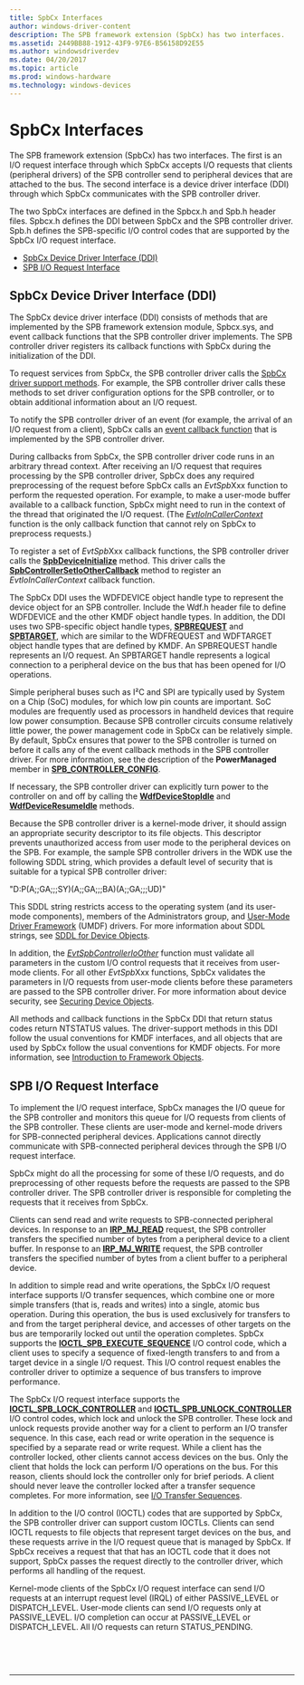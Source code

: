 ```yaml
---
title: SpbCx Interfaces
author: windows-driver-content
description: The SPB framework extension (SpbCx) has two interfaces.
ms.assetid: 2449BB88-1912-43F9-97E6-B56158D92E55
ms.author: windowsdriverdev
ms.date: 04/20/2017
ms.topic: article
ms.prod: windows-hardware
ms.technology: windows-devices
---
```


# SpbCx Interfaces


The SPB framework extension (SpbCx) has two interfaces. The first is an I/O request interface through which SpbCx accepts I/O requests that clients (peripheral drivers) of the SPB controller send to peripheral devices that are attached to the bus. The second interface is a device driver interface (DDI) through which SpbCx communicates with the SPB controller driver.

The two SpbCx interfaces are defined in the Spbcx.h and Spb.h header files. Spbcx.h defines the DDI between SpbCx and the SPB controller driver. Spb.h defines the SPB-specific I/O control codes that are supported by the SpbCx I/O request interface.

-   [SpbCx Device Driver Interface (DDI)](#spbcx-device-driver-interface-ddi)
-   [SPB I/O Request Interface](#spb-io-request-interface)

## SpbCx Device Driver Interface (DDI)


The SpbCx device driver interface (DDI) consists of methods that are implemented by the SPB framework extension module, Spbcx.sys, and event callback functions that the SPB controller driver implements. The SPB controller driver registers its callback functions with SpbCx during the initialization of the DDI.

To request services from SpbCx, the SPB controller driver calls the [SpbCx driver support methods](https://msdn.microsoft.com/library/windows/hardware/hh450910). For example, the SPB controller driver calls these methods to set driver configuration options for the SPB controller, or to obtain additional information about an I/O request.

To notify the SPB controller driver of an event (for example, the arrival of an I/O request from a client), SpbCx calls an [event callback function](https://msdn.microsoft.com/library/windows/hardware/hh450911) that is implemented by the SPB controller driver.

During callbacks from SpbCx, the SPB controller driver code runs in an arbitrary thread context. After receiving an I/O request that requires processing by the SPB controller driver, SpbCx does any required preprocessing of the request before SpbCx calls an *EvtSpb*Xxx function to perform the requested operation. For example, to make a user-mode buffer available to a callback function, SpbCx might need to run in the context of the thread that originated the I/O request. (The [*EvtIoInCallerContext*](https://msdn.microsoft.com/library/windows/hardware/ff541764) function is the only callback function that cannot rely on SpbCx to preprocess requests.)

To register a set of *EvtSpb*Xxx callback functions, the SPB controller driver calls the [**SpbDeviceInitialize**](https://msdn.microsoft.com/library/windows/hardware/hh450919) method. This driver calls the [**SpbControllerSetIoOtherCallback**](https://msdn.microsoft.com/library/windows/hardware/hh450907) method to register an *EvtIoInCallerContext* callback function.

The SpbCx DDI uses the WDFDEVICE object handle type to represent the device object for an SPB controller. Include the Wdf.h header file to define WDFDEVICE and the other KMDF object handle types. In addition, the DDI uses two SPB-specific object handle types, [**SPBREQUEST**](https://msdn.microsoft.com/library/windows/hardware/hh450925) and [**SPBTARGET**](https://msdn.microsoft.com/library/windows/hardware/hh406201), which are similar to the WDFREQUEST and WDFTARGET object handle types that are defined by KMDF. An SPBREQUEST handle represents an I/O request. An SPBTARGET handle represents a logical connection to a peripheral device on the bus that has been opened for I/O operations.

Simple peripheral buses such as I²C and SPI are typically used by System on a Chip (SoC) modules, for which low pin counts are important. SoC modules are frequently used as processors in handheld devices that require low power consumption. Because SPB controller circuits consume relatively little power, the power management code in SpbCx can be relatively simple. By default, SpbCx ensures that power to the SPB controller is turned on before it calls any of the event callback methods in the SPB controller driver. For more information, see the description of the **PowerManaged** member in [**SPB\_CONTROLLER\_CONFIG**](https://msdn.microsoft.com/library/windows/hardware/hh406206).

If necessary, the SPB controller driver can explicitly turn power to the controller on and off by calling the [**WdfDeviceStopIdle**](https://msdn.microsoft.com/library/windows/hardware/ff546921) and [**WdfDeviceResumeIdle**](https://msdn.microsoft.com/library/windows/hardware/ff546838) methods.

Because the SPB controller driver is a kernel-mode driver, it should assign an appropriate security descriptor to its file objects. This descriptor prevents unauthorized access from user mode to the peripheral devices on the SPB. For example, the sample SPB controller drivers in the WDK use the following SDDL string, which provides a default level of security that is suitable for a typical SPB controller driver:

"D:P(A;;GA;;;SY)(A;;GA;;;BA)(A;;GA;;;UD)"

This SDDL string restricts access to the operating system (and its user-mode components), members of the Administrators group, and [User-Mode Driver Framework](https://msdn.microsoft.com/library/windows/hardware/ff560442) (UMDF) drivers. For more information about SDDL strings, see [SDDL for Device Objects](https://msdn.microsoft.com/library/windows/hardware/ff563667).

In addition, the [*EvtSpbControllerIoOther*](https://msdn.microsoft.com/library/windows/hardware/hh450805) function must validate all parameters in the custom I/O control requests that it receives from user-mode clients. For all other *EvtSpb*Xxx functions, SpbCx validates the parameters in I/O requests from user-mode clients before these parameters are passed to the SPB controller driver. For more information about device security, see [Securing Device Objects](https://msdn.microsoft.com/library/windows/hardware/ff563688).

All methods and callback functions in the SpbCx DDI that return status codes return NTSTATUS values. The driver-support methods in this DDI follow the usual conventions for KMDF interfaces, and all objects that are used by SpbCx follow the usual conventions for KMDF objects. For more information, see [Introduction to Framework Objects](https://msdn.microsoft.com/library/windows/hardware/ff544249).

## SPB I/O Request Interface


To implement the I/O request interface, SpbCx manages the I/O queue for the SPB controller and monitors this queue for I/O requests from clients of the SPB controller. These clients are user-mode and kernel-mode drivers for SPB-connected peripheral devices. Applications cannot directly communicate with SPB-connected peripheral devices through the SPB I/O request interface.

SpbCx might do all the processing for some of these I/O requests, and do preprocessing of other requests before the requests are passed to the SPB controller driver. The SPB controller driver is responsible for completing the requests that it receives from SpbCx.

Clients can send read and write requests to SPB-connected peripheral devices. In response to an [**IRP\_MJ\_READ**](https://msdn.microsoft.com/library/windows/hardware/ff546883) request, the SPB controller transfers the specified number of bytes from a peripheral device to a client buffer. In response to an [**IRP\_MJ\_WRITE**](https://msdn.microsoft.com/library/windows/hardware/ff546904) request, the SPB controller transfers the specified number of bytes from a client buffer to a peripheral device.

In addition to simple read and write operations, the SpbCx I/O request interface supports I/O transfer sequences, which combine one or more simple transfers (that is, reads and writes) into a single, atomic bus operation. During this operation, the bus is used exclusively for transfers to and from the target peripheral device, and accesses of other targets on the bus are temporarily locked out until the operation completes. SpbCx supports the [**IOCTL\_SPB\_EXECUTE\_SEQUENCE**](https://msdn.microsoft.com/library/windows/hardware/hh450857) I/O control code, which a client uses to specify a sequence of fixed-length transfers to and from a target device in a single I/O request. This I/O control request enables the controller driver to optimize a sequence of bus transfers to improve performance.

The SpbCx I/O request interface supports the [**IOCTL\_SPB\_LOCK\_CONTROLLER**](https://msdn.microsoft.com/library/windows/hardware/hh450858) and [**IOCTL\_SPB\_UNLOCK\_CONTROLLER**](https://msdn.microsoft.com/library/windows/hardware/hh450859) I/O control codes, which lock and unlock the SPB controller. These lock and unlock requests provide another way for a client to perform an I/O transfer sequence. In this case, each read or write operation in the sequence is specified by a separate read or write request. While a client has the controller locked, other clients cannot access devices on the bus. Only the client that holds the lock can perform I/O operations on the bus. For this reason, clients should lock the controller only for brief periods. A client should never leave the controller locked after a transfer sequence completes. For more information, see [I/O Transfer Sequences](https://msdn.microsoft.com/library/windows/hardware/hh450890).

In addition to the I/O control (IOCTL) codes that are supported by SpbCx, the SPB controller driver can support custom IOCTLs. Clients can send IOCTL requests to file objects that represent target devices on the bus, and these requests arrive in the I/O request queue that is managed by SpbCx. If SpbCx receives a request that that has an IOCTL code that it does not support, SpbCx passes the request directly to the controller driver, which performs all handling of the request.

Kernel-mode clients of the SpbCx I/O request interface can send I/O requests at an interrupt request level (IRQL) of either PASSIVE\_LEVEL or DISPATCH\_LEVEL. User-mode clients can send I/O requests only at PASSIVE\_LEVEL. I/O completion can occur at PASSIVE\_LEVEL or DISPATCH\_LEVEL. All I/O requests can return STATUS\_PENDING.

 

 


--------------------


